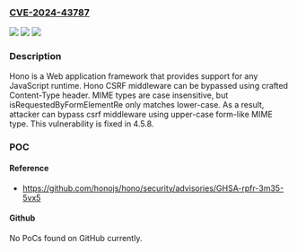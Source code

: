 ### [CVE-2024-43787](https://cve.mitre.org/cgi-bin/cvename.cgi?name=CVE-2024-43787)
![](https://img.shields.io/static/v1?label=Product&message=hono&color=blue)
![](https://img.shields.io/static/v1?label=Version&message=%3D%20%3C%204.5.8%20&color=brighgreen)
![](https://img.shields.io/static/v1?label=Vulnerability&message=CWE-352%3A%20Cross-Site%20Request%20Forgery%20(CSRF)&color=brighgreen)

### Description

Hono is a Web application framework that provides support for any JavaScript runtime. Hono CSRF middleware can be bypassed using crafted Content-Type header. MIME types are case insensitive, but isRequestedByFormElementRe only matches lower-case. As a result, attacker can bypass csrf middleware using upper-case form-like MIME type. This vulnerability is fixed in 4.5.8.

### POC

#### Reference
- https://github.com/honojs/hono/security/advisories/GHSA-rpfr-3m35-5vx5

#### Github
No PoCs found on GitHub currently.

